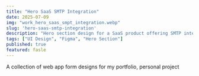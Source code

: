```yaml
---
title: "Hero SaaS SMTP Integration"
date: 2025-07-09
img: "work_hero_saas_smpt_integration.webp"
slug: 'hero-saas-smtp-integration'
description: "Hero section design for a SaaS product offering SMTP integration. Personal project."
tags: ["UI Design", "Figma", "Hero Section"]
published: true
featured: fasle
---
```


A collection of web app form designs for my portfolio, personal project
